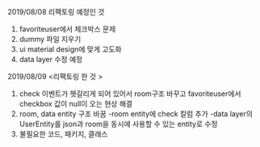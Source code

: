
2019/08/08
리팩토링 예정인 것 
1. favoriteuser에서 체크박스 문제
2. dummy 파일 지우기
3. ui material design에 맞게 고도화
4. data layer 수정 예정

2019/08/09 
<리팩토링 한 것 >
1. check 이벤트가 헷갈리게 되어 있어서 room구조 바꾸고 favoriteuser에서 checkbox 값이 null이 오는 현상 해결
2. room, data entity 구조 바꿈 
  -room entity에 check 칼럼 추가 
  -data layer의 UserEntity를 json과 room을 동시에 사용할 수 있는 entity로 수정
3. 불필요한 코드, 패키지, 클래스 
